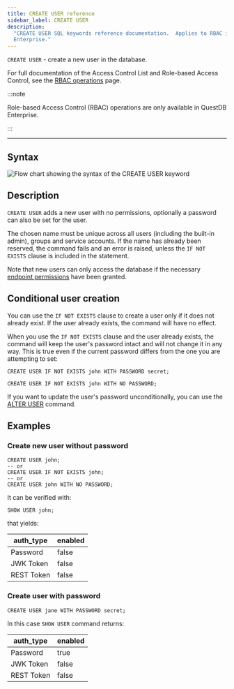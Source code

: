 ```yaml
---
title: CREATE USER reference
sidebar_label: CREATE USER
description:
  "CREATE USER SQL keywords reference documentation.  Applies to RBAC in QuestDB
  Enterprise."
---
```


`CREATE USER` - create a new user in the database.

For full documentation of the Access Control List and Role-based Access Control,
see the [RBAC operations](/docs/operations/rbac) page.

:::note

Role-based Access Control (RBAC) operations are only available in QuestDB
Enterprise.

:::

---

## Syntax

![Flow chart showing the syntax of the CREATE USER keyword](/images/docs/diagrams/createUser.svg)

## Description

`CREATE USER` adds a new user with no permissions, optionally a password can
also be set for the user.

The chosen name must be unique across all users (including the built-in admin),
groups and service accounts. If the name has already been reserved, the command
fails and an error is raised, unless the `IF NOT EXISTS` clause is included in
the statement.

Note that new users can only access the database if the necessary
[endpoint permissions](/docs/operations/rbac/#endpoint-permissions) have been
granted.

## Conditional user creation

You can use the `IF NOT EXISTS` clause to create a user only if it does not
already exist. If the user already exists, the command will have no effect.

When you use the `IF NOT EXISTS` clause and the user already exists, the command
will keep the user's password intact and will not change it in any way. This is
true even if the current password differs from the one you are attempting to
set:

```questdb-sql title="IF NOT EXISTS with a password"
CREATE USER IF NOT EXISTS john WITH PASSWORD secret;
```

```questdb-sql title="IF NOT EXISTS with no password"
CREATE USER IF NOT EXISTS john WITH NO PASSWORD;
```

If you want to update the user's password unconditionally, you can use the
[ALTER USER](/docs/sql/acl/alter-user/#set-password) command.

## Examples

### Create new user without password

```questdb-sql
CREATE USER john;
-- or
CREATE USER IF NOT EXISTS john;
-- or
CREATE USER john WITH NO PASSWORD;
```

It can be verified with:

```questdb-sql
SHOW USER john;
```

that yields:

| auth_type  | enabled |
| ---------- | ------- |
| Password   | false   |
| JWK Token  | false   |
| REST Token | false   |

### Create user with password

```questdb-sql
CREATE USER jane WITH PASSWORD secret;
```

In this case `SHOW USER` command returns:

| auth_type  | enabled |
| ---------- | ------- |
| Password   | true    |
| JWK Token  | false   |
| REST Token | false   |
